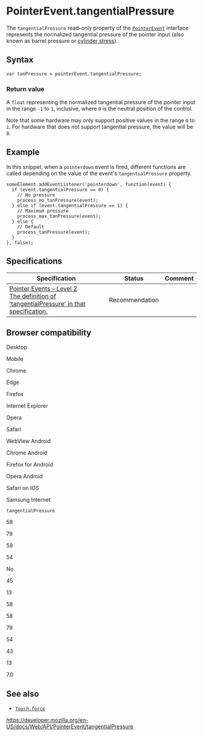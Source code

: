 PointerEvent.tangentialPressure
===============================

The `tangentialPressure` read-only property of the [`PointerEvent`](../pointerevent) interface represents the normalized tangential pressure of the pointer input (also known as barrel pressure or [cylinder stress](https://en.wikipedia.org/wiki/Cylinder_stress)).

Syntax
------

    var tanPressure = pointerEvent.tangentialPressure;

### Return value

A `float` representing the normalized tangential pressure of the pointer input in the range `-1` to `1`, inclusive, where `0` is the neutral position of the control.

Note that some hardware may only support positive values in the range `0` to `1`. For hardware that does not support tangential pressure, the value will be `0`.

Example
-------

In this snippet, when a `pointerdown` event is fired, different functions are called depending on the value of the event's `tangentialPressure` property.

    someElement.addEventListener('pointerdown', function(event) {
      if (event.tangentialPressure == 0) {
        // No pressure
        process_no_tanPressure(event);
      } else if (event.tangentialPressure == 1) {
        // Maximum pressure
        process_max_tanPressure(event);
      } else {
        // Default
        process_tanPressure(event);
      }
    }, false);

Specifications
--------------

<table><thead><tr class="header"><th>Specification</th><th>Status</th><th>Comment</th></tr></thead><tbody><tr class="odd"><td><a href="https://www.w3.org/TR/pointerevents2/#dom-pointerevent-tangentialpressure">Pointer Events – Level 2<br />
<span class="small">The definition of 'tangentialPressure' in that specification.</span></a></td><td><span class="spec-rec">Recommendation</span></td><td></td></tr></tbody></table>

Browser compatibility
---------------------

Desktop

Mobile

Chrome

Edge

Firefox

Internet Explorer

Opera

Safari

WebView Android

Chrome Android

Firefox for Android

Opera Android

Safari on IOS

Samsung Internet

`tangentialPressure`

58

79

59

54

No

45

13

58

58

79

54

43

13

7.0

See also
--------

-   [`Touch.force`](../touch/force)

<a href="https://developer.mozilla.org/en-US/docs/Web/API/PointerEvent/tangentialPressure" class="_attribution-link">https://developer.mozilla.org/en-US/docs/Web/API/PointerEvent/tangentialPressure</a>
